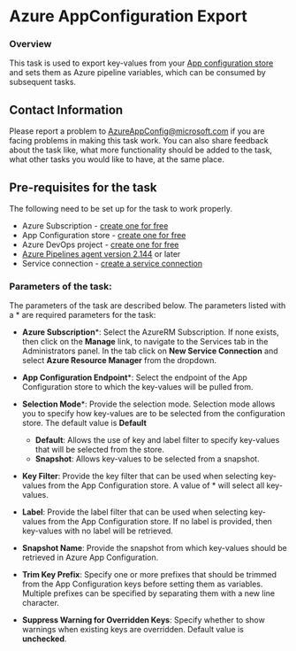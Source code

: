 # Azure AppConfiguration Export

### Overview

This task is used to export key-values from your [App configuration store](https://learn.microsoft.com/azure/azure-app-configuration/quickstart-azure-app-configuration-create) and sets them as Azure pipeline variables, which can be consumed by subsequent tasks.

## Contact Information

Please report a problem to <AzureAppConfig@microsoft.com> if you are facing problems in making this task work.  You can also share feedback about the task like, what more functionality should be added to the task, what other tasks you would like to have, at the same place.

## Pre-requisites for the task
The following need to be set up for the task to work properly.

- Azure Subscription - [create one for free](https://azure.microsoft.com/free/)
- App Configuration store - [create one for free](https://learn.microsoft.com/azure/azure-app-configuration/quickstart-azure-app-configuration-create#create-an-app-configuration-store)
- Azure DevOps project - [create one for free](https://go.microsoft.com/fwlink/?LinkId=2014881)
- [Azure Pipelines agent version 2.144](https://github.com/microsoft/azure-pipelines-agent/releases/tag/v2.144.0) or later
- Service connection - [create a service connection](https://learn.microsoft.com/azure/azure-app-configuration/push-kv-devops-pipeline#create-a-service-connection)

### Parameters of the task:

The parameters of the task are described below. The parameters listed with a \* are required parameters for the task:

* **Azure Subscription**\*: Select the AzureRM Subscription. If none exists, then click on the **Manage** link, to navigate to the Services tab in the Administrators panel. In the tab click on **New Service Connection** and select **Azure Resource Manager** from the dropdown.

* **App Configuration Endpoint**\*: Select the endpoint of the App Configuration store to which the key-values will be pulled from.

* **Selection Mode**\*: Provide the selection mode. Selection mode allows you to specify how key-values are to be selected from the configuration store. The default value is **Default**
    - **Default**: Allows the use of key and label filter to specify key-values that will be selected from the store.
    - **Snapshot**: Allows key-values to be selected from a snapshot.

* **Key Filter**: Provide the key filter that can be used when selecting key-values from the App Configuration store. A value of \* will select all key-values.

* **Label**: Provide the label filter that can be used when selecting key-values from the App Configuration store. If no label is provided, then key-values with no label will be retrieved.

* **Snapshot Name**: Provide the snapshot from which key-values should be retrieved in Azure App Configuration.

* **Trim Key Prefix**: Specify one or more prefixes that should be trimmed from the App Configuration keys before setting them as variables. Multiple prefixes can be specified by separating them with a new line character.

* **Suppress Warning for Overridden Keys**: Specify whether to show warnings when existing keys are overridden. Default value is **unchecked**.



